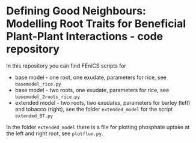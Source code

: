 # Defining Good Neighbours: Modelling Root Traits for Beneficial Plant-Plant Interactions - code repository
In this repository you can find FEniCS scripts for

- base model - one root, one exudate, parameters for rice, see `basemodel_rice.py`
- base model - two roots, one exudate, parameters for rice, see `basemodel_2roots_rice.py`
- extended model - two roots, two exudates, parameters for barley (left) and tobacco (right), see the folder `extended_model` for the script `extended_BT.py`

In the folder `extended_model` there is a file for plotting phosphate uptake at the left and right root, see `plotflux.py`.
